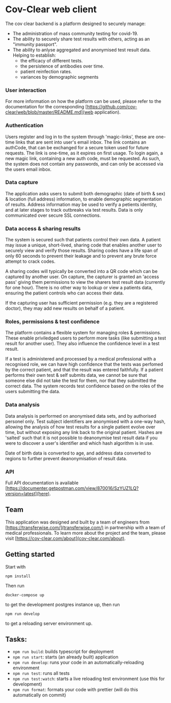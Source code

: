 # Cov-Clear web client

The cov clear backend is a platform designed to securely manage:

- The administration of mass community testing for covid-19.
- The ability to securely share test results with others, acting as an "immunity passport".
- The ability to anlyse aggregated and anonymised test result data.  Helping to establish:
  - the efficacy of different tests.
  - the persistence of antibodies over time.
  - patient reinfection rates.
  - variances by demographic segments

### User interaction

For more information on how the platform can be used, please refer to the documentation for the corresponding [https://github.com/cov-clear/web/blob/master/README.md](web application).

### Authentication

Users register and log in to the system through 'magic-links', these are one-time links that are sent into user's email inbox.  The link contains an authCode, that can be exchanged for a secure token used for future requests.  The link is one-time, as it expires on first usage.  To login again, a new magic link, containing a new auth code, must be requested.  As such, the system does not contain any passwords, and can only be accessed via the users email inbox.

### Data capture

The application asks users to submit both demographic (date of birth & sex) & location (full address) information, to enable demographic segmentation of results.  Address information may be used to verify a petients identity, and at later stages to track outbreaks via test results.  Data is only communicated over secure SSL connections.

### Data access & sharing results

The system is secured such that patients control their own data. A patient may issue a unique, short-lived, sharing code that enables another user to securely view and verify those results. Sharing codes have a life span of only 60 seconds to prevent their leakage and to prevent any brute force attempt to crack codes.

A sharing codes will typically be converted into a QR code which can be captured by another user. On capture, the capturer is granted an 'access pass' giving them permissions to view the sharers test result data (currently for one hour).  There is no other way to lookup or view a patients data, ensuring the patient controls who can access their data.

If the capturing user has sufficient permission (e.g. they are a registered doctor), they may add new results on behalf of a patient.

### Roles, permissions & test confidence

The platform contains a flexible system for managing roles & permissions.  These enable priviledged users to perform more tasks (like submitting a test result for another user).  They also influence the confidence level in a test result.  

If a test is administered and processed by a medical professional with a recognised role, we can have high confidence that the tests was perfomed by the correct patient, and that the result was entered faithfully.  If a patient performs their own test & self submits data, we cannot be sure that someone else did not take the test for them, nor that they submitted the correct data. The system records test confidence based on the roles of the users submitting the data.

### Data analysis

Data analysis is performed on anonymised data sets, and by authorised personel only.  Test subject identifiers are anonymised with a one-way hash, allowing the analysis of how test results for a single patient evolve over time, but without exposing any link back to the original patient.  Hashes are 'salted' such that it is not possible to deanonymise test result data if you were to discover a user's identifier and which hash algorithm is in use.  

Date of birth data is converted to age, and address data converted to regions to further prevent deanonymisation of result data.

### API

Full API documentation is available [https://documenter.getpostman.com/view/870016/SzYUZ1LQ?version=latest](here).

## Team

This application was designed and built by a team of engineers from [https://transferwise.com/](transferwise.com/) in partnership with a team of medical professionals.  To learn more about the project and the team, please visit [https://cov-clear.com/about](cov-clear.com/about).

## Getting started

Start with

`npm install`

Then run

`docker-compose up`

to get the development postgres instance up, then run

`npm run develop`

to get a reloading server environment up.

## Tasks:

- `npm run build`: builds typescript for deployment
- `npm run start`: starts (an already built) application
- `npm run develop`: runs your code in an automatically-reloading environment
- `npm run test`: runs all tests
- `npm run test:watch`: starts a live reloading test environment (use this for development)
- `npm run format`: formats your code with prettier (will do this automatically on commit)
